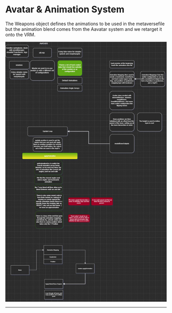 # Avatar & Animation System

The Weapons object defines the animations to be used in the metaversefile but the animation blend comes from the Aavatar system and we retarget it onto the VRM.

![Avatar System Flowchart](../img/avatarsystem-flowchart.png)

---


